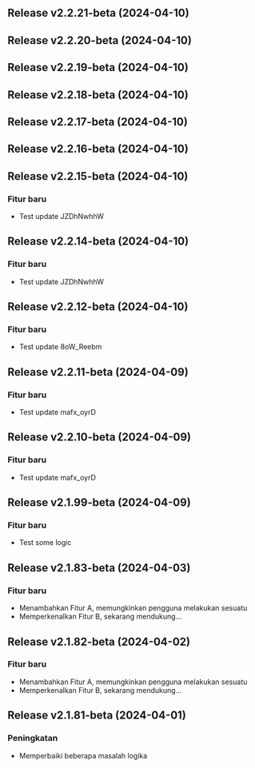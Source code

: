 ## Release v2.2.21-beta (2024-04-10)

## Release v2.2.20-beta (2024-04-10)

## Release v2.2.19-beta (2024-04-10)

## Release v2.2.18-beta (2024-04-10)

## Release v2.2.17-beta (2024-04-10)

## Release v2.2.16-beta (2024-04-10)

## Release v2.2.15-beta (2024-04-10)

### Fitur baru

- Test update JZDhNwhhW

## Release v2.2.14-beta (2024-04-10)

### Fitur baru

- Test update JZDhNwhhW

## Release v2.2.12-beta (2024-04-10)

### Fitur baru

- Test update 8oW_Reebm

## Release v2.2.11-beta (2024-04-09)

### Fitur baru

- Test update mafx_oyrD

## Release v2.2.10-beta (2024-04-09)

### Fitur baru

- Test update mafx_oyrD

## Release v2.1.99-beta (2024-04-09)

### Fitur baru

- Test some logic

## Release v2.1.83-beta (2024-04-03)

### Fitur baru

- Menambahkan Fitur A, memungkinkan pengguna melakukan sesuatu
- Memperkenalkan Fitur B, sekarang mendukung...

## Release v2.1.82-beta (2024-04-02)

### Fitur baru

- Menambahkan Fitur A, memungkinkan pengguna melakukan sesuatu
- Memperkenalkan Fitur B, sekarang mendukung...

## Release v2.1.81-beta (2024-04-01)

### Peningkatan

- Memperbaiki beberapa masalah logika
